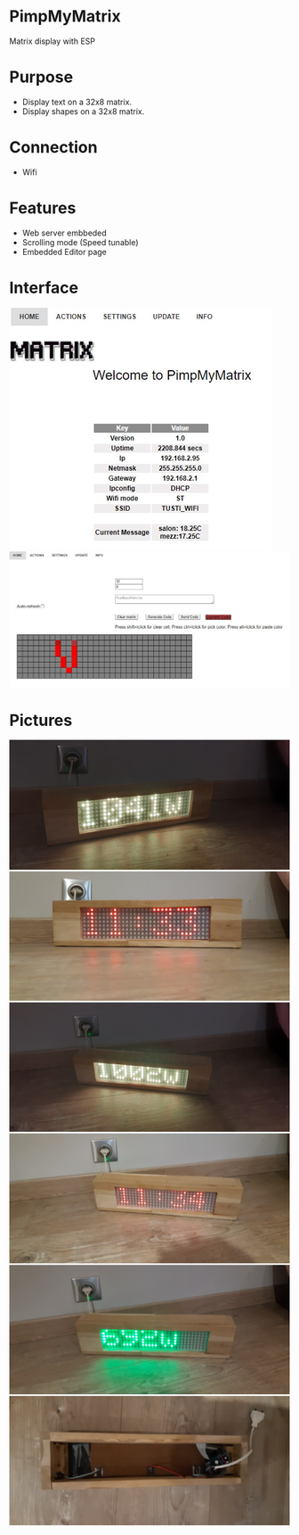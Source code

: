 # PimpMyMatrix
Matrix display with ESP

# Purpose

 - Display text on a 32x8 matrix.
 - Display shapes on a 32x8 matrix.

# Connection

 - Wifi
 
# Features

 - Web server embbeded
 - Scrolling mode (Speed tunable)
 - Embedded Editor page

# Interface

  ![Back0](https://github.com/coxifred/PimpMyMatrix/blob/master/images/Screenshot_1.jpg?raw=true)
  ![Back00](https://github.com/coxifred/PimpMyMatrix/blob/master/images/Screenshot_2.jpg?raw=true)

# Pictures

 ![Back1](https://github.com/coxifred/PimpMyMatrix/blob/master/images/20200926_113337_copy_2304x1064.jpg?raw=true)
 ![Back2](https://github.com/coxifred/PimpMyMatrix/blob/master/images/20200926_113416_copy_2304x1064.jpg?raw=true)
 ![Back3](https://github.com/coxifred/PimpMyMatrix/blob/master/images/20200926_113428_copy_2304x1064.jpg?raw=true)
 ![Back4](https://github.com/coxifred/PimpMyMatrix/blob/master/images/20200926_113456_copy_2304x1064.jpg?raw=true)
 ![Back5](https://github.com/coxifred/PimpMyMatrix/blob/master/images/20200926_113524_copy_2304x1064.jpg?raw=true)
 ![Back](https://github.com/coxifred/PimpMyMatrix/blob/master/images/20200926_113536_copy_2304x1064.jpg?raw=true) 
